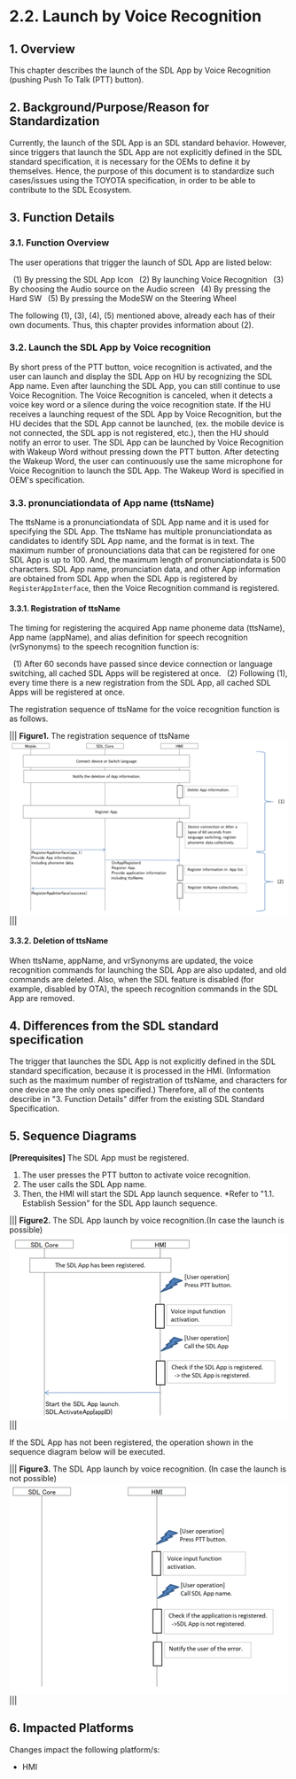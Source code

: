 # 2.2. Launch by Voice Recognition

## 1. Overview
This chapter describes the launch of the SDL App by Voice Recognition (pushing Push To Talk (PTT) button).

## 2. Background/Purpose/Reason for Standardization
Currently, the launch of the SDL App is an SDL standard behavior. However, since triggers that launch the SDL App are not explicitly defined in the SDL standard specification, it is necessary for the OEMs to define it by themselves. Hence, the purpose of this document is to standardize such cases/issues using the TOYOTA specification, in order to be able to contribute to the SDL Ecosystem.

## 3. Function Details
### 3.1. Function Overview
The user operations that trigger the launch of SDL App are listed below:

&ensp;(1) By pressing the SDL App Icon
&ensp;(2) By launching Voice Recognition
&ensp;(3) By choosing the Audio source on the Audio screen
&ensp;(4) By pressing the Hard SW
&ensp;(5) By pressing the ModeSW on the Steering Wheel

The following (1), (3), (4), (5) mentioned above, already each has of their own documents. Thus, this chapter provides information about (2).

### 3.2. Launch the SDL App by Voice recognition
By short press of the PTT button, voice recognition is activated, and the user can launch and display the SDL App on HU by recognizing the SDL App name. Even after launching the SDL App, you can still continue to use Voice Recognition. The Voice Recognition is canceled, when it detects a voice key word or a silence during the voice recognition state. 
If the HU receives a launching request of the SDL App by Voice Recognition, but the HU decides that the SDL App cannot be launched, (ex. the mobile device is not connected, the SDL app is not registered, etc.), then the HU should notify an error to user.
The SDL App can be launched by Voice Recognition with Wakeup Word without pressing down the PTT button. After detecting the Wakeup Word, the user can continuously use the same microphone for Voice Recognition to launch the SDL App. The Wakeup Word is specified in OEM's specification.


### 3.3. pronunciationdata of App name (ttsName)
The ttsName is a pronunciationdata of SDL App name and it is used for specifying the SDL App. The ttsName has multiple pronunciationdata as candidates to identify SDL App name, and the format is in text. The maximum number of pronounciations data that can be registered for one SDL App is up to 100. And, the maximum length of pronunciationdata is 500 characters. SDL App name, pronunciation data, and other App information are obtained from SDL App when the SDL App is registered by `RegisterAppInterface`, then the Voice Recognition command is registered.


#### 3.3.1. Registration of ttsName
The timing for registering the acquired App name phoneme data (ttsName), App name (appName), and alias definition for speech recognition (vrSynonyms) to the speech recognition function is:

&ensp;(1) After 60 seconds have passed since device connection or language switching, all cached SDL Apps will be registered at once.
&ensp;(2) Following (1), every time there is a new registration from the SDL App, all cached SDL Apps will be registered at once.

The registration sequence of ttsName for the voice recognition function is as follows.

|||
**Figure1.** The registration sequence of ttsName
![Figure1_The_registration_sequence_of_ttsName.png](./assets/Figure1_The_registration_sequence_of_ttsName.png)
|||

#### 3.3.2. Deletion of ttsName
When ttsName, appName, and vrSynonyms are updated, the voice recognition commands for launching the SDL App are also updated, and old commands are deleted. Also, when the SDL feature is disabled (for example, disabled by OTA), the speech recognition commands in the SDL App are removed.

## 4. Differences from the SDL standard specification
The trigger that launches the SDL App is not explicitly defined in the SDL standard specification, because it is processed in the HMI. (Information such as the maximum number of registration of ttsName, and characters for one device are the only ones specified.) Therefore, all of the contents describe in "3. Function Details" differ from the existing SDL Standard Specification.

## 5. Sequence Diagrams
**[Prerequisites]**
The SDL App must be registered.

1. The user presses the PTT button to activate voice recognition.
2. The user calls the SDL App name.
3. Then, the HMI will start the SDL App launch sequence.
*Refer to "1.1. Establish Session" for the SDL App launch sequence.

|||
**Figure2.** The SDL App launch by voice recognition.(In case the launch is possible)
![Figure2_The_SDLApp_launch_is_ok.png](./assets/Figure2_The_SDLApp_launch_is_ok.png)
|||

If the SDL App has not been registered, the operation shown in the sequence diagram below will be executed.

|||
**Figure3.** The SDL App launch by voice recognition. (In case the launch is not possible)
![Figure3_The_SDLApp_launch_is_ng.png](./assets/Figure3_The_SDLApp_launch_is_ng.png)
|||

## 6. Impacted Platforms
Changes impact the following platform/s:
- HMI
